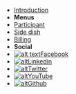 - [Introduction](en-us/introducao.md)
- **Menus**
- [Participant](en-us/participantes.md)
- [Side dish](en-us/acompanhamento.md)
- [Billing](en-us/cobranca.md)
- **Social**
- [![alt text](https://icongram.jgog.in/simple/facebook.svg?colored&size=16)Facebook](https://www.facebook.com/pages/Programa-Nacional-de-Controle-de-Qualidade/359566504233807)
- [![alt](https://icongram.jgog.in/simple/linkedin.svg?colored&size=16)Linkedin](https://www.linkedin.com/company/programa-nacional-de-controle-de-qualidade/)
- [![alt](https://icongram.jgog.in/simple/twitter.svg?colored&size=16)Twitter](https://twitter.com/pncq_programa)
- [![alt](https://icongram.jgog.in/simple/youtube.svg?colored&size=16)YouTube](https://www.youtube.com/channel/UCnbk2F8OqHDctZnxaYL6Uzg/videos)
- [![alt](https://icongram.jgog.in/simple/github.svg?colored&size=16)Github](http://github.com/pncq)